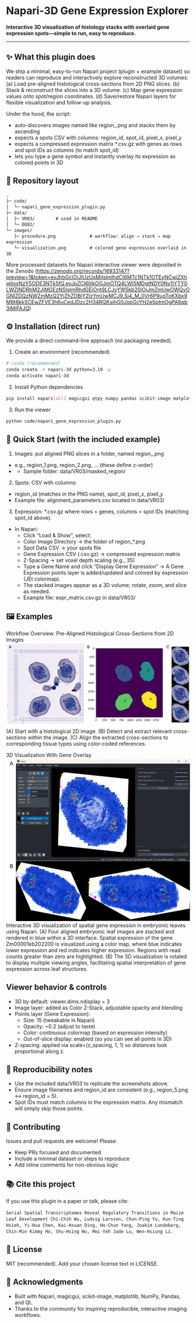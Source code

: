 # Napari-3D Gene Expression Explorer
**Interactive 3D visualization of histology stacks with overlaid gene expression spots—simple to run, easy to reproduce.**

---

## ✨ What this plugin does

We ship a minimal, easy-to-run Napari project (plugin + example dataset) so readers can reproduce and interactively explore reconstructed 3D volumes:
  (a) Load pre-aligned histological cross-sections from 2D PNG slices.
  (b) Stack & reconstruct the slices into a 3D volume.
  (c) Map gene expression values onto spot/region coordinates.
  (d) Save/restore Napari layers for flexible visualization and follow-up analysis.

Under the hood, the script:
 - auto-discovers images named like region_<id>.png and stacks them by ascending <id>
 - expects a spots CSV with columns: region_id, spot_id, pixel_x, pixel_y
 - expects a compressed expression matrix *.csv.gz with genes as rows and spot IDs as columns (to match spot_id)
 - lets you type a gene symbol and instantly overlay its expression as colored points in 3D

## 📁 Repository layout
```arduino
.
├─ code/
│  └─ napari_gene_expression_plugin.py
├─ data/
│  ├─ VR03/        # used in README
│  └─ DQ02/
└─ images/
   ├─ procedure.png             # workflow: align → stack → map expression
   └─ visualization.png         # colored gene expression overlaid in 3D
```

More processed datasets for Napari interactive viewer were deposited in the Zenodo (https://zenodo.org/records/16933147?preview=1&token=eyJhbGciOiJIUzUxMiIsImlhdCI6MTc1NTk1OTEyNCwiZXhwIjoxNzY5ODE3NTk5fQ.eyJpZCI6IjlkOGJmOTQ4LWI5MDgtNDY0Ny1iYTY0LWZlNDRhM2JiMGEzNSIsImRhdGEiOnt9LCJyYW5kb20iOiJmZmUwOWQyOGNlZDQzNWZmMzQ2YjZhZDBlY2IzYmUwMCJ9.Si4_M_0Vr6P9ugToKXbx9M8t8kkSCEwZFVE3h6uCedJDzc2H34RQKsihG0JopGcYH2e5ptmOgPA6qb3iMiFAJQ)

## ⚙️ Installation (direct run)
We provide a direct command-line approach (no packaging needed).
1. Create an environment (recommended)
```bash
# conda (recommended)
conda create -n napari-3d python=3.10 -y
conda activate napari-3d
```
2. Install Python dependencies
```bash
pip install napari[all] magicgui qtpy numpy pandas scikit-image matplotlib
```
3. Run the viewer
```bash
python code/napari_gene_expression_plugin.py
```

## 🚀 Quick Start (with the included example)

1. Images: put aligned PNG slices in a folder, named region_<integer>.png
  - e.g., region_1.png, region_2.png, … (these define z-order)
  - - Sample folder: data/VR03/masked_region/
2. Spots: CSV with columns:
  - region_id (matches <integer> in the PNG name), spot_id, pixel_x, pixel_y
  - Example file: alignment_parameters.csv located in data/VR03/
3. Expression: *.csv.gz where rows = genes, columns = spot IDs (matching spot_id above).
  - In Napari:
    - Click “Load & Show”, select:
    - Color Image Directory → the folder of region_*.png
    - Spot Data CSV → your spots file
    - Gene Expression CSV (.csv.gz) → compressed expression matrix
    - Z-Spacing → set voxel depth scaling (e.g., 35)
    - Type a Gene Name and click “Display Gene Expression” → A Gene Expression points layer is added/updated and colored by expression (JEt colormap).
    - The stacked images appear as a 3D volume; rotate, zoom, and slice as needed.
    - Example file: expr_matrix.csv.gz in data/VR03/

## 🖼️ Examples
Workflow Overview: Pre-Aligned Histological Cross-Sections from 2D Images
![procedure](images/procedure.png)
(A) Start with a histological 2D image.
(B) Detect and extract relevant cross-sections within the image.
(C) Align the extracted cross-sections to corresponding tissue types using color-coded references.

3D Visualization With Gene Overlay
![visualization](images/visualization.png)
Interactive 3D visualization of spatial gene expression in embryonic leaves using Napari. (A) Four aligned embryonic leaf images are stacked and rendered in blue within a 3D interface. Spatial expression of the gene Zm00001eb202200 is visualized using a color map, where blue indicates lower expression and red indicates higher expression. Regions with read counts greater than zero are highlighted. (B) The 3D visualization is rotated to display multiple viewing angles, facilitating spatial interpretation of gene expression across leaf structures.

## Viewer behavior & controls
 - 3D by default: viewer.dims.ndisplay = 3
 - Image layer: added as Color Z-Stack, adjustable opacity and blending
 - Points layer (Gene Expression):
    - Size: 15 (tweakable in Napari)
    - Opacity: ~0.2 (adjust to taste)
    - Color: continuous colormap (based on expression intensity)
    - Out-of-slice display: enabled (so you can see all points in 3D)
 - Z-spacing: applied via scale=(z_spacing, 1, 1) so distances look proportional along z.

## 🧪 Reproducibility notes
 - Use the included data/VR03 to replicate the screenshots above.
 - Ensure image filenames and region_id are consistent (e.g., region_5.png ↔ region_id = 5).
 - Spot IDs must match columns in the expression matrix. Any mismatch will simply skip those points.

## 🤝 Contributing
Issues and pull requests are welcome! Please:
  - Keep PRs focused and documented
  - Include a minimal dataset or steps to reproduce
  - Add inline comments for non-obvious logic

## 📚 Cite this project
If you use this plugin in a paper or talk, please cite:

`Serial Spatial Transcriptomes Reveal Regulatory Transitions in Maize Leaf Development
Chi-Chih Wu, Ludvig Larsson, Chun-Ping Yu, Kun-Ting Hsieh, Yi-Hua Chen, Kai-Hsuan Ding, Ho-Chun Yang, Joakim Lundeberg, Chin-Min Kimmy Ho, Shu-Hsing Wu, Mei-Yeh Jade Lu, Wen-Hsiung Li.`

## 📄 License
MIT (recommended). Add your chosen license text in LICENSE.

## 🙏 Acknowledgments
  - Built with Napari, magicgui, scikit-image, matplotlib, NumPy, Pandas, and Qt.
  - Thanks to the community for inspiring reproducible, interactive imaging workflows.
